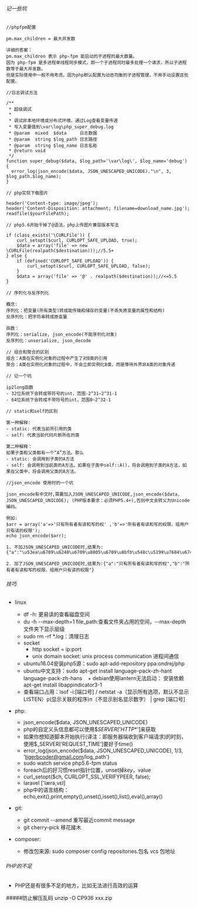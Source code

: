 ###### 记一些坑

```
//phpfpm配置

pm.max_children = 最大并发数

详细的答案：
pm.max_children 表示 php-fpm 能启动的子进程的最大数量。
因为 php-fpm 是多进程单线程同步模式，即一个子进程同时最多处理一个请求，所以子进程数等于最大并发数。
但是实际使用中一般不用考虑，因为php默认配置为动态均衡的子进程管理，不用手动设置这些配置。
```

```
//日志调试方法

/**
 * 超级调试
 *
 * 调试非本地环境或分布式环境，通过Log查看变量传递
 * 写入变量值到\var\log\php_super_debug.log
 * @param  mixed  $data     日志数据
 * @param  string $log_path 日志路径
 * @param  string $log_name 日志名称
 * @return void       
 */
function super_debug($data, $log_path='\var\log\', $log_name='debug')
{
  error_log(json_encode($data, JSON_UNESCAPED_UNICODE)."\n", 3, $log_path.$log_name);
}
```

```
// php实现下载图片

header('Content-type: image/jpeg');
header('Content-Disposition: attachment; filename=download_name.jpg');
readfile($yourFilePath);
```

```
// php5.6开始干掉了@语法，php上传图片兼容版本写法

if (class_exists('\CURLFile')) {
    curl_setopt($curl, CURLOPT_SAFE_UPLOAD, true);
    $data = array('file' => new \CURLFile(realpath($destination)));//5.5+
} else {
    if (defined('CURLOPT_SAFE_UPLOAD')) {
        curl_setopt($curl, CURLOPT_SAFE_UPLOAD, false);
    }
    $data = array('file' => '@' . realpath($destination));//<=5.5
}
```

```
// 序列化与反序列化

概念:
序列化：把变量(所有类型)转成能传输和储存的变量(不丢失原变量的属性和结构)
反序列化：把字符串转成原变量

函数：
序列化：serialize, json_encode(不能序列化对象)
反序列化：unserialize, json_decode
```

```
// 组合和聚合的区别
组合：A类在实例化对象的过程中产生了对B类的引用
聚合：A类在实例化对象的过程中，不会立即实例化B类，而是等待外界非A类的对象传递

```

```
// 记一个坑

ip2long函数
- 32位系统下会转成带符号的int，范围-2^31~2^31-1
- 64位系统下会转成不带符号的int，范围0~2^32-1
```

```
// static和self的区别

第一种解释:
- static: 代表当前所引用的类
- self: 代表当前代码片断所在的类

第二种解释：
如果子类和父类都有一个“A”方法。那么
- static: 会调用到子类的A方法
- self: 会调用到当前类的A方法，如果在子类中self::A()，将会调用到子类的A方法，如果在父类中，将会调用父类的A方法。

```

```
//json_encode 使用时的一个坑

json_encode有中文时,需要加入JSON_UNESCAPED_UNICODE,json_encode($data, JSON_UNESCAPED_UNICODE); (PHP版本要求：必须PHP5.4+),否则中文会转义为Unicode编码。

例如:
$arr = array('a'=>'只有所有者有读和写的权' ,'b'=>'所有者有读和写的权限，组用户只有读的权限');
echo json_encode($arr);

1. 不加JSON_UNESCAPED_UNICODE时,结果为:
{"a":"\u53ea\u6709\u6240\u6709\u8005\u6709\u8bfb\u548c\u5199\u7684\u6743","b":"\u6240\u6709\u8005\u6709\u8bfb\u548c\u5199\u7684\u6743\u9650\uff0c\u7ec4\u7528\u6237\u53ea\u6709\u8bfb\u7684\u6743\u9650"}

2. 加了JSON_UNESCAPED_UNICODE时,结果为:{"a":"只有所有者有读和写的权","b":"所有者有读和写的权限，组用户只有读的权限"}
```

###### 技巧

- linux
    + df -h: 更易读的查看磁盘空间
    + du -h --max-depth=1 file_path:查看文件夹占用的空间，--max-depth文件夹下显示层级
    + sudo rm -rf \*.log：清理日志
    + socket
        * http socket = ip:port
        * unix domain socket: unix process communication 进程间通信
    + ubuntu16.04安装php5源：sudo apt-add-repository ppa:ondrej/php
    + ubuntu中文支持：sudo apt-get install language-pack-zh-hant language-pack-zh-hans
    + debian使用lantern无法启动： 安装依赖apt-get install libappindicator3-1
    + 查看端口占用：lsof -i:[端口号] / netstat -a（显示所有选项，默认不显示LISTEN）p(显示关联的程序)n（不显示别名显示数字） | grep [端口号]

- php:
    + json_encode($data, JSON_UNESCAPED_UNICODE)
    + php的自定义头信息都可以使用$_SERVER['HTTP_*']来获取
    + 如果你想知道脚本开始执行(译注：即服务器端收到客户端请求)的时刻，使用$_SERVER[‘REQUEST_TIME’]要好于time()
    + error_log(json_encode($data, JSON_UNESCAPED_UNICODE), 1/3, 'tigerbcoder@gmail.com/log_path')
    + sudo watch service php5.6-fpm status
    + foreach后的好习惯reset指针位置，unset掉$key，$value
    + curl_setopt($ch, CURLOPT_SSL_VERIFYPEER, false);
    + laravel ['lærə,vɛl]
    + php中的语言结构：echo,exit(),print,empty(),unset(),isset(),list(),eval(),array()
- git:
    + git commit --amend 重写最近commit message
    + git cherry-pick 移花接木
- composer:
    + 修改包来源: sudo composer config repositories.包名 vcs 包地址


###### PHP的不足
- PHP还是有很多不足的地方，比如无法进行高效的运算

#####防止解压乱码
unzip -O CP936 xxx.zip
